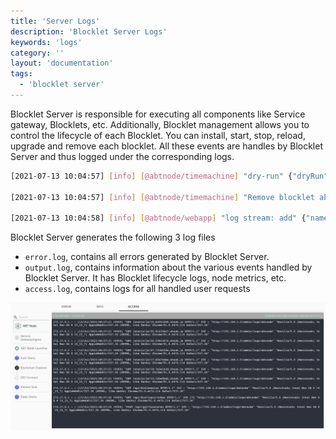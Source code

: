 ```yaml
---
title: 'Server Logs'
description: 'Blocklet Server Logs'
keywords: 'logs'
category: ''
layout: 'documentation'
tags:
  - 'blocklet server'
---
```


Blocklet Server is responsible for executing all components like Service gateway, Blocklets, etc. Additionally, Blocklet management allows you to control the lifecycle of each Blocklet. You can install, start, stop, reload, upgrade and remove each blocklet. All these events are handles by Blocklet Server and thus logged under the corresponding logs.

```bash
[2021-07-13 10:04:57] [info] [@abtnode/timemachine] "dry-run" {"dryRun":true}

[2021-07-13 10:04:57] [info] [@abtnode/timemachine] "Remove blocklet abt-node-launcher" {"tree":"7688bae62a738eff007aa80c2ceee941101d5509","parents":["e6e3bdefd91ec6bf153120c86298ce5e2e5af458"],"author":{"name":"abtnode","email":"abtnode@arcblock.io","date":{"seconds":1626170694,"offset":0}},"committer":{"name":"abtnode","email":"abtnode@arcblock.io","date":{"seconds":1626170694,"offset":0}},"commitHash":"d7dd95560a370062e1cef16f005f70f001ef50b0","treeHash":"7688bae62a738eff007aa80c2ceee941101d5509"}

[2021-07-13 10:04:58] [info] [@abtnode/webapp] "log stream: add" {"name":"abtnode"}
```

Blocklet Server generates the following 3 log files

- `error.log`, contains all errors generated by Blocklet Server.
- `output.log`, contains information about the various events handled by Blocklet Server. It has Blocklet lifecycle logs, node metrics, etc.
- `access.log`, contains logs for all handled user requests

![](./images/abtnode-logs.png)

